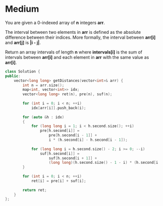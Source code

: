 # Medium

You are given a 0-indexed array of **n** integers **arr**.

The interval between two elements in **arr** is defined as the absolute difference between their indices. More formally, the interval between **arr[i]** and **arr[j]** is **|i - j|**.

Return an array intervals of length **n** where **intervals[i]** is the sum of intervals between **arr[i]** and each element in **arr** with the same value as **arr[i]**.

```cpp
class Solution {
public:
    vector<long long> getDistances(vector<int>& arr) {
        int n = arr.size();
        map<int, vector<int>> idx;
        vector<long long> ret(n), pre(n), suf(n);
        
        for (int i = 0; i < n; ++i)
            idx[arr[i]].push_back(i);
        
        for (auto &h : idx)
        {
            for (long long i = 1; i < h.second.size(); ++i)
                pre[h.second[i]] = 
                    pre[h.second[i - 1]] + 
                    i * (h.second[i] - h.second[i - 1]);
            
            for (long long i = h.second.size() - 2; i >= 0; --i)
                suf[h.second[i]] = 
                    suf[h.second[i + 1]] + 
                    (long long)(h.second.size() - 1 - i) * (h.second[i + 1] - h.second[i]);
        }
        
        for (int i = 0; i < n; ++i)
            ret[i] = pre[i] + suf[i];
        
        return ret;
    }
};
```
